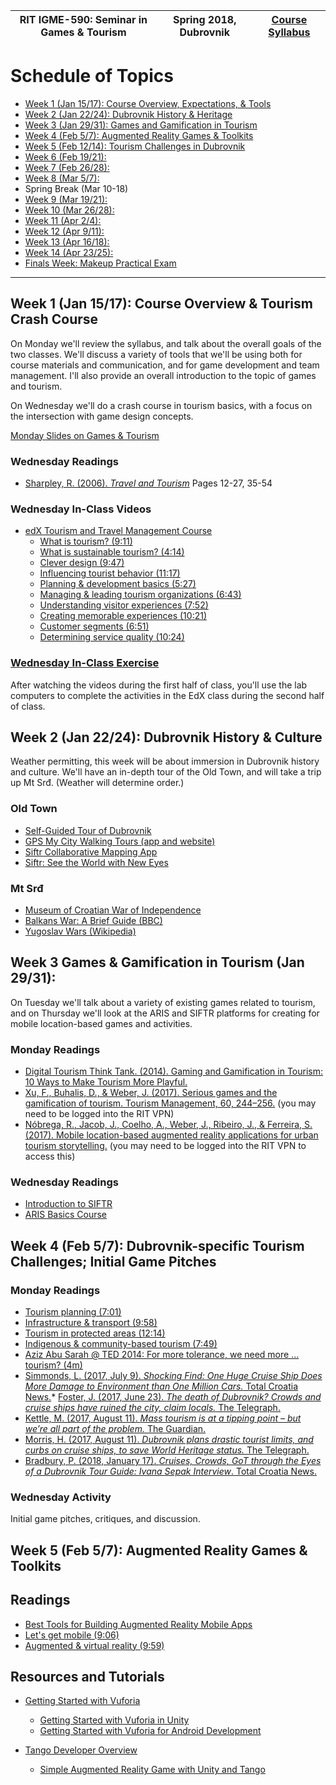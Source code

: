 |  RIT IGME-590: Seminar in Games & Tourism | Spring 2018, Dubrovnik | [Course Syllabus](README.md) |
|----|----|----|

# Schedule of Topics
- [Week 1 (Jan 15/17): Course Overview, Expectations, & Tools](#week1)
- [Week 2 (Jan 22/24): Dubrovnik History & Heritage](#week2)
- [Week 3 (Jan 29/31): Games and Gamification in Tourism](#week3)
- [Week 4 (Feb 5/7): Augmented Reality Games & Toolkits](#week4)
- [Week 5 (Feb 12/14): Tourism Challenges in Dubrovnik](#week5)
- [Week 6 (Feb 19/21): ](#week6)
- [Week 7 (Feb 26/28): ](#week7)
- [Week 8 (Mar 5/7): ](#week8)
- Spring Break (Mar 10-18)
- [Week 9 (Mar 19/21): ](#week9)
- [Week 10 (Mar 26/28): ](#week10)
- [Week 11 (Apr 2/4): ](#week11)
- [Week 12 (Apr 9/11): ](#week12)
- [Week 13 (Apr 16/18): ](#week13)
- [Week 14 (Apr 23/25): ](#week14)
- [Finals Week: Makeup Practical Exam](#finals)

<hr>

## <a name="week1">Week 1</a> (Jan 15/17): Course Overview & Tourism Crash Course

On Monday we'll review the syllabus, and talk about the overall goals of the two classes. We'll discuss a variety of tools that we'll be using both for course materials and communication, and for game development and team management. I'll also provide an overall introduction to the topic of games and tourism. 

On Wednesday we'll do a crash course in tourism basics, with a focus on the intersection with game design concepts. 

[Monday Slides on Games & Tourism](week1intro.pdf)

### Wednesday Readings

* [Sharpley, R. (2006). *Travel and Tourism*](https://mycourses.rit.edu/d2l/le/content/676759/viewContent/4924755/View) Pages 12-27, 35-54

### Wednesday In-Class Videos
* [edX Tourism and Travel Management Course](https://www.edx.org/course/tourism-travel-management-uqx-tourismx)
    * [What is tourism? (9:11)](https://www.youtube.com/watch?v=AWshDVRCMQk)
    * [What is sustainable tourism? (4:14)](https://www.youtube.com/watch?v=ZhlW8YWwmw8)
    * [Clever design (9:47)](https://www.youtube.com/watch?v=TCpDO1jTC9o)
    * [Influencing tourist behavior (11:17)](https://www.youtube.com/watch?v=ArHZ9E4hr_o)
    * [Planning & development basics (5:27)](https://www.youtube.com/watch?v=59TY1CQDCIk)
    * [Managing & leading tourism organizations (6:43)](https://www.youtube.com/watch?v=aA_nwS-vd0k)
    * [Understanding visitor experiences (7:52)](https://www.youtube.com/watch?v=MwRwtMxHV6Q)
    * [Creating memorable experiences (10:21)](https://www.youtube.com/watch?v=E-MHoOVhSqg)
    * [Customer segments (6:51)](https://www.youtube.com/watch?v=QlfKUfv1vyM)
    * [Determining service quality (10:24)](https://www.youtube.com/watch?v=gNe6tSYdBGY)

### [Wednesday In-Class Exercise](w1b-exercise.md)
After watching the videos during the first half of class, you'll use the lab computers to complete the activities in the EdX class during the second half of class. 

## <a name="week2">Week 2</a> (Jan 22/24): Dubrovnik History & Culture

Weather permitting, this week will be about immersion in Dubrovnik history and culture. We'll have an in-depth tour of the Old Town, and will take a trip up Mt Srđ. (Weather will determine order.)
### Old Town
* [Self-Guided Tour of Dubrovnik](https://europeupclose.com/article/dubrovniks-sights-budget-traveler-self-guided-tour/)
* [GPS My City Walking Tours (app and website)](https://www.gpsmycity.com/gps-tour-guides/dubrovnik-2534.html)
* [Siftr Collaborative Mapping App](http://siftr.org/)
* [Siftr: See the World with New Eyes](https://medium.com/@fielddaylab/siftr-see-the-world-with-new-eyes-621fa96a6d0d)

### Mt Srđ
* [Museum of Croatian War of Independence](http://www.tzdubrovnik.hr/lang/en/get/muzeji/5681/museum_of_croatian_war_of_independence.html)
* [Balkans War: A Brief Guide (BBC)](http://www.bbc.com/news/world-europe-17632399)
* [Yugoslav Wars (Wikipedia)](https://en.wikipedia.org/wiki/Yugoslav_Wars)


## <a name="week3">Week 3</a> Games & Gamification in Tourism (Jan 29/31): 

On Tuesday we'll talk about a variety of existing games related to tourism, and on Thursday we'll look at the ARIS and SIFTR platforms for creating for mobile location-based games and activities.  

### Monday Readings

* [Digital Tourism Think Tank. (2014). Gaming and Gamification in Tourism: 10 Ways to Make Tourism More Playful.](https://mycourses.rit.edu/d2l/le/content/676759/viewContent/4925523/View)
* [Xu, F., Buhalis, D., & Weber, J. (2017). Serious games and the gamification of tourism. Tourism Management, 60, 244–256.](https://www.sciencedirect.com/science/article/pii/S0261517716302369) (you may need to be logged into the RIT VPN)
* [Nóbrega, R., Jacob, J., Coelho, A., Weber, J., Ribeiro, J., & Ferreira, S. (2017). Mobile location-based augmented reality applications for urban tourism storytelling.](https://doi.org/10.1109/EPCGI.2017.8124314) (you may need to be logged into the RIT VPN to access this)

### Wednesday Readings
* [Introduction to SIFTR](https://fielddaylab.org/courses/siftr)
* [ARIS Basics Course](https://fielddaylab.wisc.edu/courses/aris)


## <a name="week4">Week 4</a> (Feb 5/7): Dubrovnik-specific Tourism Challenges; Initial Game Pitches

### Monday Readings
* [Tourism planning (7:01)](https://www.youtube.com/watch?v=bqW_H7Liawo)
* [Infrastructure & transport (9:58)](https://www.youtube.com/watch?v=4e6ZlMnQvBQ)
* [Tourism in protected areas (12:14)](https://www.youtube.com/watch?v=xR1AUohLLu0)
* [Indigenous & community-based tourism (7:49)](https://www.youtube.com/watch?v=-nB3l9OqueU)
* [Aziz Abu Sarah @ TED 2014: For more tolerance, we need more ... tourism? (4m)](https://www.ted.com/talks/aziz_abu_sarah_for_more_tolerance_we_need_more_tourism#t-19062)
* [Simmonds, L. (2017, July 9). *Shocking Find: One Huge Cruise Ship Does More Damage to Environment than One Million Cars.* Total Croatia News.](https://www.total-croatia-news.com/news/20304-shocking-find-one-huge-cruise-ship-damages-environment-more-than-one-million-cars)* [Foster, J. (2017, June 23). *The death of Dubrovnik? Crowds and cruise ships have ruined the city, claim locals.* The Telegraph.](http://www.telegraph.co.uk/travel/destinations/europe/croatia/dubrovnik/articles/dubrovnik-faces-overcrowding-cruise-ship-visitors-/)
* [Kettle, M. (2017, August 11). *Mass tourism is at a tipping point – but we’re all part of the problem.* The Guardian.](http://www.theguardian.com/commentisfree/2017/aug/11/tourism-tipping-point-travel-less-damage-destruction)
* [Morris, H. (2017, August 11). *Dubrovnik plans drastic tourist limits, and curbs on cruise ships, to save World Heritage status.* The Telegraph.](http://www.telegraph.co.uk/travel/destinations/europe/croatia/dubrovnik/articles/dubrovnik-tourist-limits-unesco-frankovic/)
* [Bradbury, P. (2018, January 17). *Cruises, Crowds, GoT through the Eyes of a Dubrovnik Tour Guide: Ivana Sepak Interview*. Total Croatia News.](https://www.total-croatia-news.com/travel/24527-cruises-crowds-got-through-the-eyes-of-a-dubrovnik-tour-guide-ivana-sepak-interview)

### Wednesday Activity
Initial game pitches, critiques, and discussion.


## <a name="week5">Week 5</a> (Feb 5/7): Augmented Reality Games & Toolkits

## Readings
* [Best Tools for Building Augmented Reality Mobile Apps](https://rubygarage.org/blog/best-tools-for-building-augmented-reality-mobile-apps)
* [Let's get mobile (9:06)](https://www.youtube.com/watch?v=ckCGlAVyWHc)
* [Augmented & virtual reality (9:59)](https://www.youtube.com/watch?v=wG7kB1CA4Vw)

## Resources and Tutorials
* [Getting Started with Vuforia](https://library.vuforia.com/getting-started.html)
  * [Getting Started with Vuforia in Unity](https://library.vuforia.com/content/vuforia-library/en/articles/Training/getting-started-with-vuforia-in-unity-2017-2-beta.html)
  * [Getting Started with Vuforia for Android Development](https://library.vuforia.com/articles/Solution/Getting-Started-with-Vuforia-for-Android-Development.html)

* [Tango Developer Overview](https://developers.google.com/tango/developer-overview)
    * [Simple Augmented Reality Game with Unity and Tango](https://developers.google.com/tango/apis/unity/unity-simple-ar)

